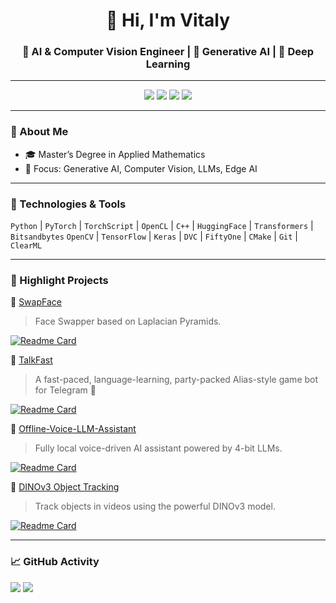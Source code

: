 <h1 align="center">👋 Hi, I'm Vitaly </h1>
<h3 align="center">🚀 AI & Computer Vision Engineer | 🤖 Generative AI | 🧠 Deep Learning </h3>

---

<p align="center">
  <img src="https://readme-typing-svg.demolab.com?font=Fira+Code&weight=600&size=22&pause=2500&color=58A6FF&center=true&vCenter=true&width=800&lines=%F0%9F%94%A5+13%2B+years+in+AI+%26+Computer+Vision+R%26D" />
  <img src="https://readme-typing-svg.demolab.com?font=Fira+Code&weight=600&size=22&pause=2500&color=58A6FF&center=true&vCenter=true&width=800&lines=%F0%9F%93%9A+Author%2Fco-author+of+%E2%AD%90+15%2B+AI+papers+%26+patents" />
  <img src="https://readme-typing-svg.demolab.com?font=Fira+Code&weight=600&size=22&pause=2500&color=58A6FF&center=true&vCenter=true&width=800&lines=%F0%9F%8C%8D+Solutions+used+by+%F0%9F%8C%9FMILLIONS%F0%9F%8C%9F+of+users" />
  <img src="https://readme-typing-svg.demolab.com?font=Fira+Code&weight=600&size=22&pause=2500&color=58A6FF&center=true&vCenter=true&width=800&lines=%F0%9F%9A%80+Led+AI+teams+at+Samsung+%26+Huawei" />
</p>


---

### 🧠 About Me

- 🎓 Master’s Degree in Applied Mathematics
- 📌 Focus: Generative AI, Computer Vision, LLMs, Edge AI

---

### 🧰 Technologies & Tools

`Python` | `PyTorch` | `TorchScript` | `OpenCL` | `C++`  | `HuggingFace` | `Transformers` | `Bitsandbytes`  `OpenCV` | `TensorFlow` | `Keras` | `DVC` | `FiftyOne` | `CMake` | `Git` | `ClearML` 

---

### 🚀 Highlight Projects

🧠 [SwapFace](https://github.com/Vitgracer/SwapFace)  
> Face Swapper based on Laplacian Pyramids.

[![Readme Card](https://github-readme-stats.vercel.app/api/pin/?username=Vitgracer&repo=SwapFace&theme=monokai)](https://github.com/Vitgracer/SwapFace)

🧠 [TalkFast](https://github.com/Vitgracer/talkfast-game-telegram-bot)  
> A fast-paced, language-learning, party-packed Alias-style game bot for Telegram 🎉

[![Readme Card](https://github-readme-stats.vercel.app/api/pin/?username=Vitgracer&repo=talkfast-game-telegram-bot&theme=monokai)](https://github.com/Vitgracer/talkfast-game-telegram-bot)

🧠 [Offline-Voice-LLM-Assistant](https://github.com/Vitgracer/Offline-Voice-LLM-assistant)  
> Fully local voice-driven AI assistant powered by 4-bit LLMs.

[![Readme Card](https://github-readme-stats.vercel.app/api/pin/?username=Vitgracer&repo=Offline-Voice-LLM-assistant&theme=monokai)](https://github.com/Vitgracer/Offline-Voice-LLM-assistant)

🧠 [DINOv3 Object Tracking](https://github.com/Vitgracer/DinoV3-Object-Tracking)  
> Track objects in videos using the powerful DINOv3 model.

[![Readme Card](https://github-readme-stats.vercel.app/api/pin/?username=Vitgracer&repo=DinoV3-Object-Tracking&theme=monokai)](https://github.com/Vitgracer/DinoV3-Object-Tracking)

---

### 📈 GitHub Activity

![](http://github-profile-summary-cards.vercel.app/api/cards/profile-details?username=Vitgracer&theme=solarized)
![](http://github-profile-summary-cards.vercel.app/api/cards/stats?username=Vitgracer&theme=solarized)
